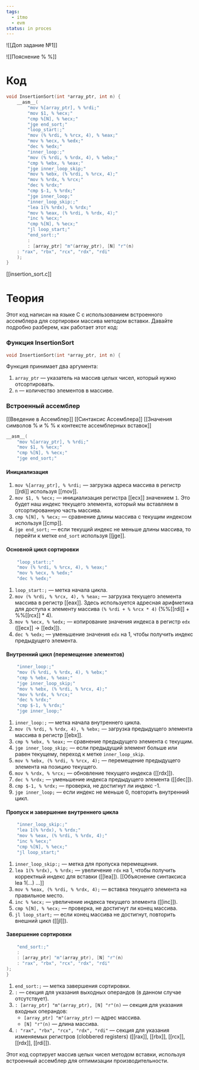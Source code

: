 ```yaml
---
tags:
  - itmo
  - evm
status: in proces
---
```

![[Доп задание №1]]

![[Пояснение % %]]

# Код
```c
void InsertionSort(int *array_ptr, int n) {  
    __asm__(  
		"mov %[array_ptr], % %rdi;"  
		"mov $1, % %ecx;"
		"cmp %[N], % %ecx;"
		"jge end_sort;"
		"loop_start:;"
		"mov (% %rdi, % %rcx, 4), % %eax;"
		"mov % %ecx, % %edx;"
		"dec % %edx;"
		"inner_loop:;"
		"mov (% %rdi, % %rdx, 4), % %ebx;"
		"cmp % %ebx, % %eax;"
		"jge inner_loop_skip;"
		"mov % %ebx, (% %rdi, % %rcx, 4);"
		"mov % %rdx, % %rcx;"
		"dec % %rdx;"
		"cmp $-1, % %rdx;"
		"jge inner_loop;"
		"inner_loop_skip:;"
		"lea 1(% %rdx), % %rdx;"
		"mov % %eax, (% %rdi, % %rdx, 4);"
		"inc % %ecx;"
		"cmp %[N], % %ecx;"
		"jl loop_start;"
		"end_sort:;"
		:  
		: [array_ptr] "m"(array_ptr), [N] "r"(n)  
    : "rax", "rbx", "rcx", "rdx", "rdi"  
    );  
}
```
[[insertion_sort.c]]

# Теория
Этот код написан на языке C с использованием встроенного ассемблера для сортировки массива методом вставки. Давайте подробно разберем, как работает этот код:

### Функция InsertionSort

```c
void InsertionSort(int *array_ptr, int n) {
```

Функция принимает два аргумента:
1. `array_ptr` — указатель на массив целых чисел, который нужно отсортировать.
2. `n` — количество элементов в массиве.

### Встроенный ассемблер
[[Введение в Ассемблер]]
[[Синтаксис Ассемблера]]
[[Значения символов % и % % к контексте ассемблерных вставок]]

```c
__asm__(
	"mov %[array_ptr], % %rdi;"  
	"mov $1, % %ecx;"
	"cmp %[N], % %ecx;"
	"jge end_sort;"
```
#### Инициализация
1. `mov %[array_ptr], % %rdi;` — загрузка адреса массива в регистр [[rdi]] используя [[mov]].
2. `mov $1, % %ecx;` — инициализация регистра [[ecx]] значением `1`. Это будет наш индекс текущего элемента, который мы вставляем в отсортированную часть массива.
3. `cmp %[N], % %ecx;` — сравнение длины массива с текущим индексом используя [[cmp]].
4. `jge end_sort;` — если текущий индекс не меньше длины массива, то перейти к метке `end_sort` используя [[jge]].

#### Основной цикл сортировки
```c
    "loop_start:;"
    "mov (% %rdi, % %rcx, 4), % %eax;"
    "mov % %ecx, % %edx;"
    "dec % %edx;"
```
1. `loop_start:;` — метка начала цикла.
2. `mov (% %rdi, % %rcx, 4), % %eax;` — загрузка текущего элемента массива в регистр [[eax]]. Здесь используется адресная арифметика для доступа к элементу массива `(% %rdi + % %rcx * 4)` (\%\%[[rdi]] + \%\%[[rcx]] * 4).
3. `mov % %ecx, % %edx;` — копирование значения индекса в регистр `edx` ([[ecx]] -> [[edx]]).
4. `dec % %edx;` — уменьшение значения `edx` на 1, чтобы получить индекс предыдущего элемента.

#### Внутренний цикл (перемещение элементов)
```c
    "inner_loop:;"
    "mov (% %rdi, % %rdx, 4), % %ebx;"
    "cmp % %ebx, % %eax;"
    "jge inner_loop_skip;"
    "mov % %ebx, (% %rdi, % %rcx, 4);"
    "mov % %rdx, % %rcx;"
    "dec % %rdx;"
    "cmp $-1, % %rdx;"
    "jge inner_loop;"
```

1. `inner_loop:;` — метка начала внутреннего цикла.
2. `mov (% %rdi, % %rdx, 4), % %ebx;` — загрузка предыдущего элемента массива в регистр [[ebx]].
3. `cmp % %ebx, % %eax;` — сравнение предыдущего элемента с текущим.
4. `jge inner_loop_skip;` — если предыдущий элемент больше или равен текущему, переход к метке `inner_loop_skip`.
5. `mov % %ebx, (% %rdi, % %rcx, 4);` — перемещение предыдущего элемента на позицию текущего.
6. `mov % %rdx, % %rcx;` — обновление текущего индекса ([[rdx]]).
7. `dec % %rdx;` — уменьшение индекса предыдущего элемента ([[dec]]).
8. `cmp $-1, % %rdx;` — проверка, не достигнут ли индекс -1.
9. `jge inner_loop;` — если индекс не меньше 0, повторить внутренний цикл.

#### Пропуск и завершение внутреннего цикла

```c
    "inner_loop_skip:;"
    "lea 1(% %rdx), % %rdx;"
    "mov % %eax, (% %rdi, % %rdx, 4);"
    "inc % %ecx;"
    "cmp %[N], % %ecx;"
    "jl loop_start;"
```

1. `inner_loop_skip:;` — метка для пропуска перемещения.
2. `lea 1(% %rdx), % %rdx;` — увеличение `rdx` на 1, чтобы получить корректный индекс для вставки ([[lea]]).
   [[Объяснение синтаксиса lea 1(...) ...]]
3. `mov % %eax, (% %rdi, % %rdx, 4);` — вставка текущего элемента на правильное место.
4. `inc % %ecx;` — увеличение индекса текущего элемента ([[inc]]).
5. `cmp %[N], % %ecx;` — проверка, не достигнут ли конец массива.
6. `jl loop_start;` — если конец массива не достигнут, повторить внешний цикл ([[jl]]).

#### Завершение сортировки

```c
    "end_sort:;"
    :
    : [array_ptr] "m"(array_ptr), [N] "r"(n)
    : "rax", "rbx", "rcx", "rdx", "rdi"
);
}
```

1. `end_sort:;` — метка завершения сортировки.
2. `:` — секция для указания выходных операндов (в данном случае отсутствует).
3. `: [array_ptr] "m"(array_ptr), [N] "r"(n)` — секция для указания входных операндов:
    - `[array_ptr] "m"(array_ptr)` — адрес массива.
    - `[N] "r"(n)` — длина массива.
4. `: "rax", "rbx", "rcx", "rdx", "rdi"` — секция для указания изменяемых регистров (clobbered registers) ([[rax]], [[rbx]], [[rcx]], [[rdx]], [[rdi]]).

Этот код сортирует массив целых чисел методом вставки, используя встроенный ассемблер для оптимизации производительности.